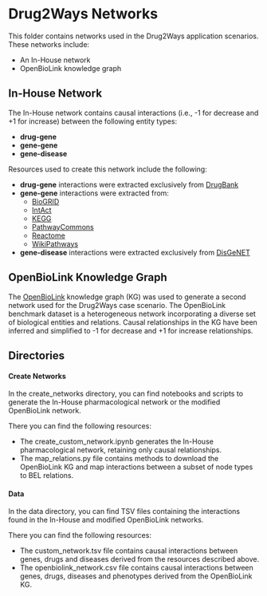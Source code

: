 # Drug2Ways Networks

This folder contains networks used in the Drug2Ways application scenarios. These networks include:

* An In-House network
* OpenBioLink knowledge graph

## In-House Network

The In-House network contains causal interactions (i.e., -1 for decrease and +1 for increase) between the
 following entity types:

* **drug-gene**
* **gene-gene**
* **gene-disease**

Resources used to create this network include the following:
* **drug-gene** interactions were extracted exclusively from [DrugBank](https://www.drugbank.ca/)
* **gene-gene** interactions were extracted from:
    * [BioGRID](https://thebiogrid.org/)
    * [IntAct](https://www.ebi.ac.uk/intact/)
    * [KEGG](https://www.genome.jp/kegg/)
    * [PathwayCommons](https://www.pathwaycommons.org/)
    * [Reactome](https://reactome.org/)
    * [WikiPathways](https://www.wikipathways.org/)
* **gene-disease** interactions were extracted exclusively from [DisGeNET](https://www.disgenet.org/)

## OpenBioLink Knowledge Graph

The [OpenBioLink](https://github.com/OpenBioLink/OpenBioLink) knowledge graph (KG) was used to generate a second network
 used for the Drug2Ways case scenario. The OpenBioLink benchmark dataset is a heterogeneous network incorporating a
 diverse set of biological entities and relations. Causal relationships in the KG have been inferred and simplified to
 -1 for decrease and +1 for increase relationships. 

## Directories

#### Create Networks
In the create_networks directory, you can find notebooks and scripts to generate the In-House pharmacological network or
 the modified OpenBioLink network.

There you can find the following resources:

* The create_custom_network.ipynb generates the In-House pharmacological network, retaining only causal relationships.
* The map_relations.py file contains methods to download the OpenBioLink KG and map interactions between a subset of
 node types to BEL relations.

#### Data 
In the data directory, you can find TSV files containing the interactions found in the In-House and modified OpenBioLink
networks.

There you can find the following resources:

* The custom_network.tsv file contains causal interactions between genes, drugs and diseases derived from the resources
 described above.
* The openbiolink_network.csv file contains causal interactions between genes, drugs, diseases and phenotypes derived
 from the OpenBioLink KG.
